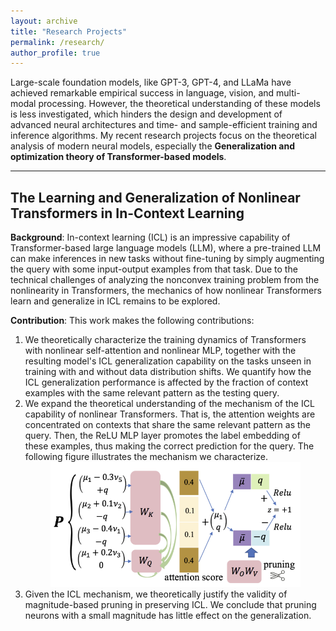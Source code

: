 ```yaml
---
layout: archive
title: "Research Projects"
permalink: /research/
author_profile: true
---
```


Large-scale foundation models, like GPT-3, GPT-4, and LLaMa have achieved remarkable empirical success in language, vision, and multi-modal processing. However, the theoretical understanding of these models is less investigated, which hinders the design and development of advanced neural architectures and time- and sample-efficient training and inference algorithms. My recent research projects focus on the theoretical analysis of modern neural models, especially the **Generalization and optimization theory of Transformer-based models**.

------
## The Learning and Generalization of Nonlinear Transformers in In-Context Learning

**Background**: In-context learning (ICL) is an impressive capability of Transformer-based large language models (LLM), where a pre-trained LLM can make inferences in new tasks without fine-tuning by simply augmenting the query with some input-output examples from that task. Due to the technical challenges of analyzing the nonconvex training problem from the nonlinearity in Transformers, the mechanics of how nonlinear Transformers learn and generalize in ICL remains to be explored. 

**Contribution**: This work makes the following contributions:

1. We theoretically characterize the training dynamics of Transformers with nonlinear self-attention and nonlinear MLP, together with the resulting model's ICL generalization capability on the tasks unseen in training with and without data distribution shifts. We quantify how the ICL generalization performance is affected by the fraction of context examples with the same relevant pattern as the testing query. 
2. We expand the theoretical understanding of the mechanism of the ICL capability of nonlinear Transformers. That is, the attention weights are concentrated on contexts that share the same relevant pattern as the query. Then, the ReLU MLP layer promotes the label embedding of these examples, thus making the correct prediction for the query. The following figure illustrates the mechanism we characterize. <div align=center><img width="400" height="200" src="../images/icl-mechanism.png"/></div>
3. Given the ICL mechanism, we theoretically justify the validity of magnitude-based pruning in preserving ICL. We conclude that pruning neurons with a small magnitude has little effect on the generalization.



